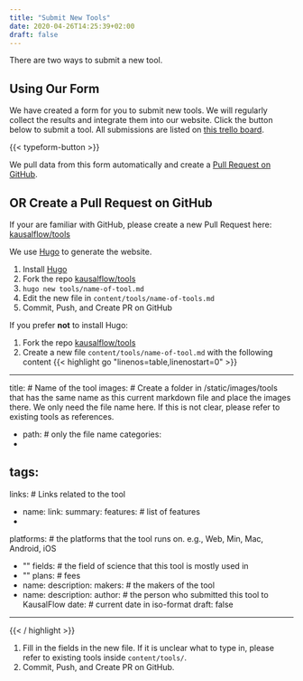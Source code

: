 ```yaml
---
title: "Submit New Tools"
date: 2020-04-26T14:25:39+02:00
draft: false
---
```


There are two ways to submit a new tool.

## Using Our Form

We have created a form for you to submit new tools. We will regularly collect the results and integrate them into our website. Click the button below to submit a tool. All submissions are listed on [this trello board](https://trello.com/b/SwVhZkOp/tools-submissions).

{{< typeform-button >}}

We pull data from this form automatically and create a [Pull Request on GitHub](https://github.com/kausalflow/tools/pulls).

## OR Create a Pull Request on GitHub

If your are familiar with GitHub, please create a new Pull Request here: [kausalflow/tools](https://github.com/kausalflow/tools/pulls)

We use [Hugo](https://gohugo.io/) to generate the website.

1. Install [Hugo](https://gohugo.io/)
2. Fork the repo [kausalflow/tools](https://github.com/kausalflow/tools)
3. `hugo new tools/name-of-tool.md`
4. Edit the new file in `content/tools/name-of-tools.md`
5. Commit, Push, and Create PR on GitHub

If you prefer **not** to install Hugo:

1. Fork the repo [kausalflow/tools](https://github.com/kausalflow/tools)
2. Create a new file `content/tools/name-of-tool.md` with the following content
{{< highlight go "linenos=table,linenostart=0" >}}
---
title: # Name of the tool
images: # Create a folder in /static/images/tools that has the same name as this current markdown file and place the images there. We only need the file name here. If this is not clear, please refer to existing tools as references.
  - path: # only the file name
categories:
  -
tags:
  -
links: # Links related to the tool
  - name:
    link:
summary:
features: # list of features
  -
platforms: # the platforms that the tool runs on. e.g., Web, Min, Mac, Android, iOS
  - ""
fields: # the field of science that this tool is mostly used in
  - ""
plans: # fees
  - name:
    description:
makers: # the makers of the tool
  - name:
    description:
author:      # the person who submitted this tool to KausalFlow
date:   # current date in iso-format
draft: false
---
{{< / highlight >}}
1. Fill in the fields in the new file. If it is unclear what to type in, please refer to existing tools inside `content/tools/`.
2. Commit, Push, and Create PR on GitHub.

